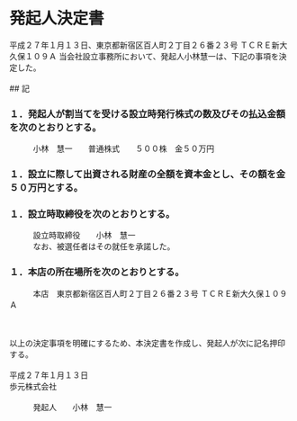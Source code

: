 # 発起人決定書

<div class="summary">
平成２７年１月１３日、東京都新宿区百人町２丁目２６番２３号 ＴＣＲＥ新大久保１０９Ａ 当会社設立事務所において、発起人小林慧一は、下記の事項を決定した。
</div>

<br/>
## 記

### １．発起人が割当てを受ける設立時発行株式の数及びその払込金額を次のとおりとする。
　　　小林　慧一　　普通株式　　５００株　金５０万円

### １．設立に際して出資される財産の全額を資本金とし、その額を金５０万円とする。

### １．設立時取締役を次のとおりとする。
　　　設立時取締役　　小林　慧一<br/>
　　　なお、被選任者はその就任を承諾した。

### １．本店の所在場所を次のとおりとする。
　　　本店　東京都新宿区百人町２丁目２６番２３号 ＴＣＲＥ新大久保１０９Ａ

<br/>
<br/>
以上の決定事項を明確にするため、本決定書を作成し、発起人が次に記名押印する。<br/>
<br/>
平成２７年１月１３日<br/>
歩元株式会社<br/>
<br/>
　　　発起人　　小林　慧一

